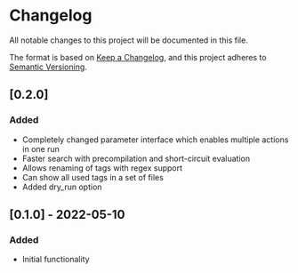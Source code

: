 # Changelog
All notable changes to this project will be documented in this file.

The format is based on [Keep a Changelog](https://keepachangelog.com/en/1.0.0/),
and this project adheres to [Semantic Versioning](https://semver.org/spec/v2.0.0.html).

## [0.2.0]
### Added
- Completely changed parameter interface which enables multiple actions in one run
- Faster search with precompilation and short-circuit evaluation
- Allows renaming of tags with regex support
- Can show all used tags in a set of files
- Added dry_run option

## [0.1.0] - 2022-05-10
### Added
- Initial functionality
